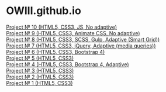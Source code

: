 # OWIII.github.io
<a href="https://OWIII.github.io\13.Merkury">Project № 10 (HTML5, CSS3, JS, No adaptive)</a><br>
<a href="https://OWIII.github.io\12.Musicon">Project № 9 (HTML5, CSS3, Animate CSS, No adaptive)</a><br>
<a href="https://owiii.github.io/10.Travell">Project № 8 (HTML5, CSS3, SCSS, Gulp, Adaptive (Smart Grid))</a><br>
<a href="https://owiii.github.io/9.Not simple/">Project № 7 (HTML5, CSS3, jQuery, Adaptive (media queries))</a><br>
<a href="https://owiii.github.io/8.Restaurant/">Project № 6 (HTML5, CSS3, Bootstrap 4)</a><br>
<a href="https://owiii.github.io/6.LearnCode/#">Project № 5 (HTML5, CSS3)</a><br>
<a href="https://owiii.github.io/4.Tinyone/">Project № 4 (HTML5, CSS3, Bootstrap 4, Adaptive)</a><br>
<a href="https://owiii.github.io/3.%20Nice%20to%20meet%20you">Project № 3 (HTML5, CSS3)</a><br>
<a href="https://owiii.github.io/2.%20Mongo/">Project № 2 (HTML5, CSS3)</a><br>
<a href="https://owiii.github.io/1.%20First%20page/#">Project № 1 (HTML5, CSS3)</a>


